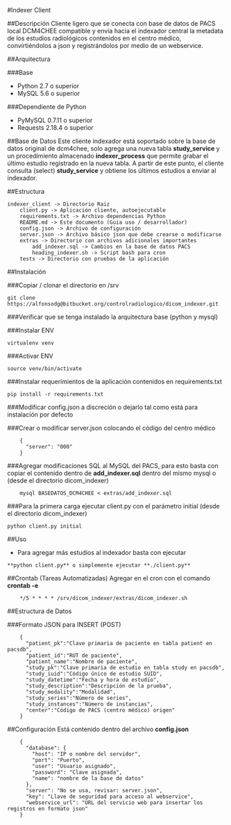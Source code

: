 #Indexer Client



##Descripción
Cliente ligero que se conecta con base de datos de PACS local DCM4CHEE compatible y envía hacia el indexador central la metadata de los estudios radiológicos contenidos en el centro médico, convirtiéndolos a json y registrándolos por medio de un webservice.


##Arquitectura

###Base
* Python 2.7 o superior
* MySQL 5.6 o superior

###Dependiente de Python
* PyMySQL 0.7.11 o superior
* Requests 2.18.4 o superior


##Base de Datos
Este cliente indexador está soportado sobre la base de datos original de dcm4chee, solo agrega una nueva tabla **study_service** y un procedimiento almacenado **indexer_process** que permite grabar el último estudio registrado en la nueva tabla.
A partir de este punto, el cliente consulta (select) **study_service** y obtiene los últimos estudios a enviar al indexador.


##Estructura
```
indexer_client -> Directorio Raiz
    client.py -> Aplicación cliente, autoejecutable
    requirements.txt -> Archivo dependencias Python
    README.md -> Este documento (Guia uso / desarrollador)
    config.json -> Archivo de configuración
    server.json -> Archivo básico json que debe crearse o modificarse
    extras -> Directorio con archivos adicionales importantes
        add_indexer.sql -> Cambios en la base de datos PACS
        heading_indexer.sh -> Script bash para cron
    tests -> Directorio con pruebas de la aplicación
```

    
##Instalación

###Copiar / clonar el directorio en /srv
```
git clone https://alfonsodg@bitbucket.org/controlradiologico/dicom_indexer.git
```

###Verificar que se tenga instalado la arquitectura base (python y mysql)

###Instalar ENV
```
virtualenv venv
```

###Activar ENV
```
source venv/bin/activate
```

###Instalar requerimientos de la aplicación contenidos en requirements.txt
```
pip install -r requirements.txt
```

###Modificar config.json a discreción o dejarlo tal como está para instalación por defecto

###Crear o modificar server.json colocando el código del centro médico
```
    {
      "server": "000"
    }
```

###Agregar modificaciones SQL al MySQL del PACS, para esto basta con copiar el contenido dentro de **add_indexer.sql** dentro del mismo mysql o (desde el directorio dicom_indexer)
```
    mysql BASEDATOS_DCM4CHEE < extras/add_indexer.sql
```

###Para la primera carga ejecutar client.py con el parámetro initial (desde el directorio dicom_indexer)
```
python client.py initial
```


##Uso

* Para agregar más estudios al indexador basta con ejecutar
```
**python client.py** o simplemente ejecutar **./client.py**
```


##Crontab (Tareas Automatizadas)
Agregar en el cron con el comando **crontab -e**
```
    */5 * * * * /srv/dicom_indexer/extras/dicom_indexer.sh
```


##Estructura de Datos

###Formato JSON para INSERT (POST)
```
    {
      "patient_pk":"Clave primaria de paciente en tabla patient en pacsdb",
      "patient_id":"RUT de paciente",
      "patient_name":"Nombre de paciente",
      "study_pk":"Clave primaria de estudio en tabla study en pacsdb",
      "study_iuid":"Código único de estudio SUID",
      "study_datetime":"Fecha y hora de estudio",
      "study_description":"Descripción de la prueba",
      "study_modality":"Modalidad",
      "study_series":"Número de series",
      "study_instances":"Número de instancias",
      "center":"Código de PACS (centro médico) origen"
    }
```

##Configuración
Está contenido dentro del archivo **config.json**
```
    {
      "database": {
        "host": "IP o nombre del servidor",
        "port": "Puerto",
        "user": "Usuario asignado",
        "password": "Clave asignada",
        "name": "nombre de la base de datos"
      },
      "server": "No se usa, revisar: server.json",
      "key": "Llave de seguridad para acceso al webservice",
      "webservice_url": "URL del servicio web para insertar los registros en formato json"
    }
```